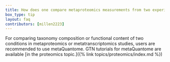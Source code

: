```yaml
---
title: How does one compare metaproteomics measurements from two experimental conditions?
box_type: tip
layout: faq
contributors: [millen2223]
---
```


For comparing taxonomy composition or functional content of two conditions in metaproteomics or metatranscriptomics studies, users are recommended to use metaQuantome. GTN tutorials for metaQuantome are available [in the proteomics topic.]({% link topics/proteomics/index.md %})
